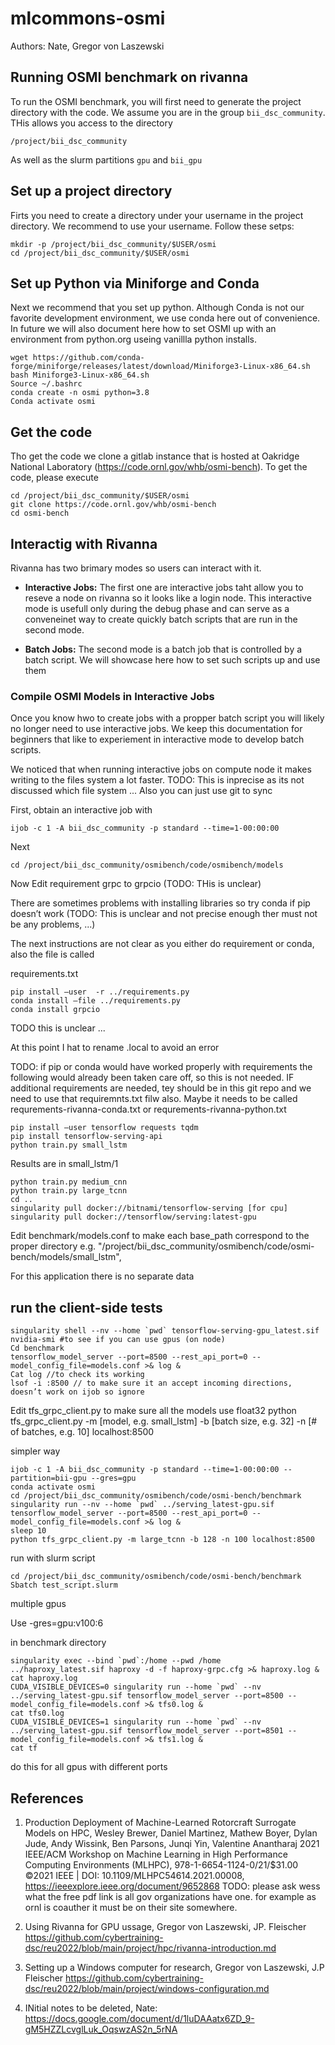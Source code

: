# mlcommons-osmi

Authors: Nate, Gregor von Laszewski

## Running OSMI benchmark on rivanna

To run the OSMI benchmark, you will first need to generate the project directory with the code. We assume you are in the group `bii_dsc_community`. THis allows you access to the directory 

```/project/bii_dsc_community```

As well as the slurm partitions `gpu` and `bii_gpu`

## Set up a project directory

Firts you need to create a directory under your username in the project directory. We recommend to use your username. Follow these setps: 

```
mkdir -p /project/bii_dsc_community/$USER/osmi
cd /project/bii_dsc_community/$USER/osmi
```

## Set up Python via Miniforge and Conda

Next we recommend that you set up python. Although Conda is not our favorite development environment, we use conda here out of convenience. In future we will also document here how to set OSMI up with an environment from python.org useing vanillla python installs.

```
wget https://github.com/conda-forge/miniforge/releases/latest/download/Miniforge3-Linux-x86_64.sh
bash Miniforge3-Linux-x86_64.sh
Source ~/.bashrc
conda create -n osmi python=3.8
Conda activate osmi
```

## Get the code

Tho get the code we clone a gitlab instance that is hosted at Oakridge National Laboratory (<https://code.ornl.gov/whb/osmi-bench>). 
To get the code, please execute

```
cd /project/bii_dsc_community/$USER/osmi
git clone https://code.ornl.gov/whb/osmi-bench
cd osmi-bench
```

## Interactig with Rivanna

Rivanna has two brimary modes so users can interact with it. 

* **Interactive Jobs:** The first one are interactive jobs taht allow you to 
  reseve a node on rivanna so it looks like a  login node. This interactive mode is
  usefull only during the debug phase and can serve as a conveneinet way to create 
  quickly batch scripts that are run in the second mode.

*  **Batch Jobs:** The second mode is a batch job that is controlled by a batch script. 
   We will showcase here how to set such scripts up and use them 

### Compile OSMI Models in Interactive Jobs

Once you know hwo to create jobs with a propper batch script you will likely no longer need to use interactive jobs. We keep this documentation for beginners that like to experiement in interactive mode to develop batch scripts.

We noticed that when running interactive jobs on compute node it makes writing to the files system a lot faster.
TODO: This is inprecise as its not discussed which file system ... Also you can just use git to sync

First, obtain an interactive job with 

```
ijob -c 1 -A bii_dsc_community -p standard --time=1-00:00:00
```

Next

```
cd /project/bii_dsc_community/osmibench/code/osmibench/models
```

Now Edit requirement grpc to grpcio (TODO: THis is unclear)

There are sometimes problems with installing libraries so try conda if pip doesn’t work
(TODO: This is unclear and not precise enough ther must not be any problems, ...)

The next instructions are not clear as you either do requirement or conda, also the file is called 

requirements.txt

```
pip install –user  -r ../requirements.py 
conda install –file ../requirements.py
conda install grpcio
```

TODO this is unclear ...

At this point I hat to rename .local to avoid an error

TODO: if pip or conda would have worked properly with requirements the following would already been taken care off, so this is not needed. IF additional requirements are needed, tey should be in this git repo and we need to use that requiremnts.txt filw also. Maybe it needs to be called requrements-rivanna-conda.txt or requrements-rivanna-python.txt

```
pip install –user tensorflow requests tqdm
pip install tensorflow-serving-api
python train.py small_lstm
```

Results are in small_lstm/1

```
python train.py medium_cnn
python train.py large_tcnn
cd .. 
singularity pull docker://bitnami/tensorflow-serving [for cpu]
singularity pull docker://tensorflow/serving:latest-gpu
```

Edit benchmark/models.conf to make each base_path correspond to the proper directory e.g. "/project/bii_dsc_community/osmibench/code/osmi-bench/models/small_lstm",

For this application there is no separate data

## run the client-side tests

```
singularity shell --nv --home `pwd` tensorflow-serving-gpu_latest.sif
nvidia-smi #to see if you can use gpus (on node)
Cd benchmark
tensorflow_model_server --port=8500 --rest_api_port=0 --model_config_file=models.conf >& log &
Cat log //to check its working
lsof -i :8500 // to make sure it an accept incoming directions, doesn’t work on ijob so ignore
```
Edit tfs_grpc_client.py to make sure all the models use float32
python tfs_grpc_client.py -m [model, e.g. small_lstm] -b [batch size, e.g. 32] -n [# of batches, e.g. 10]  localhost:8500

simpler way

```
ijob -c 1 -A bii_dsc_community -p standard --time=1-00:00:00 --partition=bii-gpu --gres=gpu
conda activate osmi
cd /project/bii_dsc_community/osmibench/code/osmi-bench/benchmark
singularity run --nv --home `pwd` ../serving_latest-gpu.sif tensorflow_model_server --port=8500 --rest_api_port=0 --model_config_file=models.conf >& log &
sleep 10
python tfs_grpc_client.py -m large_tcnn -b 128 -n 100 localhost:8500
```
run with slurm script

```
cd /project/bii_dsc_community/osmibench/code/osmi-bench/benchmark
Sbatch test_script.slurm
```

multiple gpus

Use -gres=gpu:v100:6

in benchmark directory

```
singularity exec --bind `pwd`:/home --pwd /home     ../haproxy_latest.sif haproxy -d -f haproxy-grpc.cfg >& haproxy.log &
cat haproxy.log
CUDA_VISIBLE_DEVICES=0 singularity run --home `pwd` --nv ../serving_latest-gpu.sif tensorflow_model_server --port=8500 --model_config_file=models.conf >& tfs0.log &
cat tfs0.log
CUDA_VISIBLE_DEVICES=1 singularity run --home `pwd` --nv ../serving_latest-gpu.sif tensorflow_model_server --port=8501 --model_config_file=models.conf >& tfs1.log &
cat tf
```

do this for all gpus with different ports

## References

1. Production Deployment of Machine-Learned Rotorcraft Surrogate Models on HPC, Wesley Brewer, Daniel Martinez, 
   Mathew Boyer, Dylan Jude, Andy Wissink, Ben Parsons, Junqi Yin, Valentine Anantharaj
   2021 IEEE/ACM Workshop on Machine Learning in High Performance Computing Environments (MLHPC),
   978-1-6654-1124-0/21/$31.00 ©2021 IEEE | DOI: 10.1109/MLHPC54614.2021.00008, <https://ieeexplore.ieee.org/document/9652868>
   TODO: please ask wess what the free pdf link is all gov organizations have one. for example as ornl is coauther it 
   must be on their site somewhere.
   

2. Using Rivanna for GPU ussage, Gregor von Laszewski, JP. Fleischer 
   <https://github.com/cybertraining-dsc/reu2022/blob/main/project/hpc/rivanna-introduction.md>

3. Setting up a Windows computer for research, Gregor von Laszewski, J.P Fleischer 
   <https://github.com/cybertraining-dsc/reu2022/blob/main/project/windows-configuration.md>
   
4. INitial notes to be deleted, Nate: <https://docs.google.com/document/d/1luDAAatx6ZD_9-gM5HZZLcvglLuk_OqswzAS2n_5rNA>

